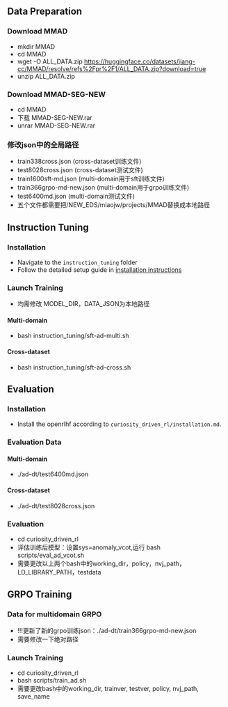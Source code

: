 ## Data Preparation
### Download MMAD
- mkdir MMAD
- cd MMAD
- wget -O ALL_DATA.zip https://huggingface.co/datasets/jiang-cc/MMAD/resolve/refs%2Fpr%2F1/ALL_DATA.zip?download=true
- unzip ALL_DATA.zip
### Download MMAD-SEG-NEW
- cd MMAD
- 下载 MMAD-SEG-NEW.rar
- unrar MMAD-SEG-NEW.rar
### 修改json中的全局路径
- train338cross.json (cross-dataset训练文件)
- test8028cross.json (cross-dataset测试文件)
- train1600sft-md.json (multi-domain用于sft训练文件)
- train366grpo-md-new.json (multi-domain用于grpo训练文件)
- test6400md.json (multi-domain测试文件)
- 五个文件都需要把/NEW_EDS/miaojw/projects/MMAD替换成本地路径

## Instruction Tuning
### Installation
- Navigate to the `instruction_tuning` folder
- Follow the detailed setup guide in [installation instructions](instruction_tuning/install/install.md)

### Launch Training
- 均需修改 MODEL_DIR，DATA_JSON为本地路径
#### Multi-domain
- bash instruction_tuning/sft-ad-multi.sh
#### Cross-dataset
- bash instruction_tuning/sft-ad-cross.sh

## Evaluation
### Installation
- Install the openrlhf according to `curiosity_driven_rl/installation.md`.
### Evaluation Data
#### Multi-domain
- ./ad-dt/test6400md.json
#### Cross-dataset
- ./ad-dt/test8028cross.json
### Evaluation
- cd curiosity_driven_rl
- 评估训练后模型：设置sys=anomaly_vcot,运行 bash scripts/eval_ad_vcot.sh
- 需要更改以上两个bash中的working_dir，policy，nvj_path，LD_LIBRARY_PATH，testdata

## GRPO Training
### Data for multidomain GRPO
- !!!更新了新的grpo训练json：./ad-dt/train366grpo-md-new.json
- 需要修改一下绝对路径
### Launch Training
- cd curiosity_driven_rl
- bash scripts/train_ad.sh
- 需要更改bash中的working_dir, trainver, testver, policy, nvj_path, save_name
